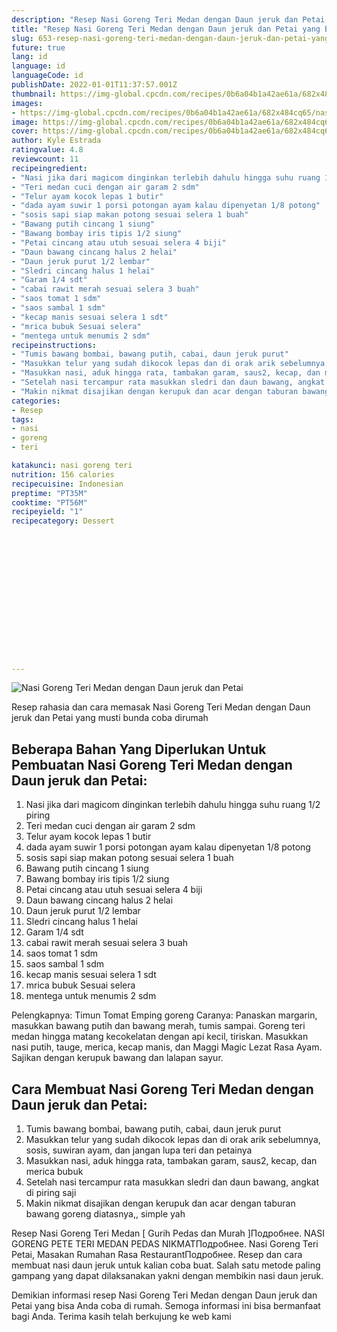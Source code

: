 ```yaml
---
description: "Resep Nasi Goreng Teri Medan dengan Daun jeruk dan Petai yang Bikin Ngiler"
title: "Resep Nasi Goreng Teri Medan dengan Daun jeruk dan Petai yang Bikin Ngiler"
slug: 653-resep-nasi-goreng-teri-medan-dengan-daun-jeruk-dan-petai-yang-bikin-ngiler
future: true
lang: id
language: id
languageCode: id
publishDate: 2022-01-01T11:37:57.001Z 
thumbnail: https://img-global.cpcdn.com/recipes/0b6a04b1a42ae61a/682x484cq65/nasi-goreng-teri-medan-dengan-daun-jeruk-dan-petai-foto-resep-utama.webp
images:
- https://img-global.cpcdn.com/recipes/0b6a04b1a42ae61a/682x484cq65/nasi-goreng-teri-medan-dengan-daun-jeruk-dan-petai-foto-resep-utama.webp
image: https://img-global.cpcdn.com/recipes/0b6a04b1a42ae61a/682x484cq65/nasi-goreng-teri-medan-dengan-daun-jeruk-dan-petai-foto-resep-utama.webp
cover: https://img-global.cpcdn.com/recipes/0b6a04b1a42ae61a/682x484cq65/nasi-goreng-teri-medan-dengan-daun-jeruk-dan-petai-foto-resep-utama.webp
author: Kyle Estrada
ratingvalue: 4.8
reviewcount: 11
recipeingredient:
- "Nasi jika dari magicom dinginkan terlebih dahulu hingga suhu ruang 1/2 piring"
- "Teri medan cuci dengan air garam 2 sdm"
- "Telur ayam kocok lepas 1 butir"
- "dada ayam suwir 1 porsi potongan ayam kalau dipenyetan 1/8 potong"
- "sosis sapi siap makan potong sesuai selera 1 buah"
- "Bawang putih cincang 1 siung"
- "Bawang bombay iris tipis 1/2 siung"
- "Petai cincang atau utuh sesuai selera 4 biji"
- "Daun bawang cincang halus 2 helai"
- "Daun jeruk purut 1/2 lembar"
- "Sledri cincang halus 1 helai"
- "Garam 1/4 sdt"
- "cabai rawit merah sesuai selera 3 buah"
- "saos tomat 1 sdm"
- "saos sambal 1 sdm"
- "kecap manis sesuai selera 1 sdt"
- "mrica bubuk Sesuai selera"
- "mentega untuk menumis 2 sdm"
recipeinstructions:
- "Tumis bawang bombai, bawang putih, cabai, daun jeruk purut"
- "Masukkan telur yang sudah dikocok lepas dan di orak arik sebelumnya, sosis, suwiran ayam, dan jangan lupa teri dan petainya"
- "Masukkan nasi, aduk hingga rata, tambakan garam, saus2, kecap, dan merica bubuk"
- "Setelah nasi tercampur rata masukkan sledri dan daun bawang, angkat di piring saji"
- "Makin nikmat disajikan dengan kerupuk dan acar dengan taburan bawang goreng diatasnya,, simple yah"
categories:
- Resep
tags:
- nasi
- goreng
- teri

katakunci: nasi goreng teri 
nutrition: 156 calories
recipecuisine: Indonesian
preptime: "PT35M"
cooktime: "PT56M"
recipeyield: "1"
recipecategory: Dessert


     
    
    
    
    
    
    
    
    
    
    
      
    
---
```



![Nasi Goreng Teri Medan dengan Daun jeruk dan Petai](https://img-global.cpcdn.com/recipes/0b6a04b1a42ae61a/682x484cq65/nasi-goreng-teri-medan-dengan-daun-jeruk-dan-petai-foto-resep-utama.webp)

Resep rahasia dan cara memasak  Nasi Goreng Teri Medan dengan Daun jeruk dan Petai yang musti bunda coba dirumah

<!--inarticleads1-->

## Beberapa Bahan Yang Diperlukan Untuk Pembuatan Nasi Goreng Teri Medan dengan Daun jeruk dan Petai:

1. Nasi jika dari magicom dinginkan terlebih dahulu hingga suhu ruang 1/2 piring
1. Teri medan cuci dengan air garam 2 sdm
1. Telur ayam kocok lepas 1 butir
1. dada ayam suwir 1 porsi potongan ayam kalau dipenyetan 1/8 potong
1. sosis sapi siap makan potong sesuai selera 1 buah
1. Bawang putih cincang 1 siung
1. Bawang bombay iris tipis 1/2 siung
1. Petai cincang atau utuh sesuai selera 4 biji
1. Daun bawang cincang halus 2 helai
1. Daun jeruk purut 1/2 lembar
1. Sledri cincang halus 1 helai
1. Garam 1/4 sdt
1. cabai rawit merah sesuai selera 3 buah
1. saos tomat 1 sdm
1. saos sambal 1 sdm
1. kecap manis sesuai selera 1 sdt
1. mrica bubuk Sesuai selera
1. mentega untuk menumis 2 sdm

Pelengkapnya: Timun Tomat Emping goreng Caranya: Panaskan margarin, masukkan bawang putih dan bawang merah, tumis sampai. Goreng teri medan hingga matang kecokelatan dengan api kecil, tiriskan. Masukkan nasi putih, tauge, merica, kecap manis, dan Maggi Magic Lezat Rasa Ayam. Sajikan dengan kerupuk bawang dan lalapan sayur. 

<!--inarticleads2-->

## Cara Membuat Nasi Goreng Teri Medan dengan Daun jeruk dan Petai:

1. Tumis bawang bombai, bawang putih, cabai, daun jeruk purut
1. Masukkan telur yang sudah dikocok lepas dan di orak arik sebelumnya, sosis, suwiran ayam, dan jangan lupa teri dan petainya
1. Masukkan nasi, aduk hingga rata, tambakan garam, saus2, kecap, dan merica bubuk
1. Setelah nasi tercampur rata masukkan sledri dan daun bawang, angkat di piring saji
1. Makin nikmat disajikan dengan kerupuk dan acar dengan taburan bawang goreng diatasnya,, simple yah


Resep Nasi Goreng Teri Medan [ Gurih Pedas dan Murah ]Подробнее. NASI GORENG PETE TERI MEDAN PEDAS NIKMATПодробнее. Nasi Goreng Teri Petai, Masakan Rumahan Rasa RestaurantПодробнее. Resep dan cara membuat nasi daun jeruk untuk kalian coba buat. Salah satu metode paling gampang yang dapat dilaksanakan yakni dengan membikin nasi daun jeruk. 

Demikian informasi  resep Nasi Goreng Teri Medan dengan Daun jeruk dan Petai   yang bisa Anda coba di rumah. Semoga informasi ini bisa bermanfaat bagi Anda. Terima kasih telah berkujung ke web kami
